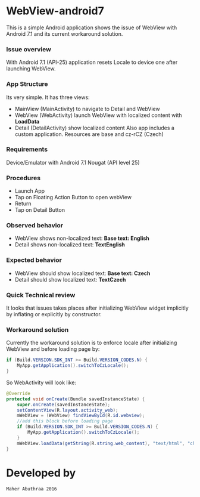 # WebView-android7
This is a simple Android application shows the issue of WebView with Android 7.1 and its current workaround solution. 

### Issue overview
With Android 7.1 (API-25) application resets Locale to device one after launching WebView.

### App Structure
Its very simple. It has three views:
+ MainView (MainActivity) to navigate to Detail and WebView
+ WebView (WebActivity) launch WebView with localized content with **LoadData**
+ Detail (DetailActivity) show localized content
Also app includes a custom application. Resources are base and cz-rCZ (Czech) 

### Requirements
Device/Emulator with Android 7.1 Nougat (API level 25)

### Procedures
- Launch App 
- Tap on Floating Action Button to open webView
- Return
- Tap on Detail Button

### Observed behavior
- WebView shows non-localized text: **Base text: English**
- Detail shows non-localized text: **TextEnglish**

### Expected behavior
- WebView should show localized text: **Base text: Czech**
- Detail should show localized text: **TextCzech**

### Quick Technical review
It looks that issues takes places after initializing WebView widget implicitly by inflating or explicitly by constructor. 

### Workaround solution
Currently the workaround solution is to enforce locale after initializing WebView and  before loading page by:
```java
if (Build.VERSION.SDK_INT >= Build.VERSION_CODES.N) {
    MyApp.getApplication().switchToCzLocale();
}
```

So WebActivity will look like:
```java
@Override
protected void onCreate(Bundle savedInstanceState) {
    super.onCreate(savedInstanceState);
    setContentView(R.layout.activity_web);
    mWebView = (WebView) findViewById(R.id.webview);
    //add this block before loading page
    if (Build.VERSION.SDK_INT >= Build.VERSION_CODES.N) {
        MyApp.getApplication().switchToCzLocale();
    }
    mWebView.loadData(getString(R.string.web_content), "text/html", "charset=UTF-8");
}
```

Developed by
=======

    Maher Abuthraa 2016

